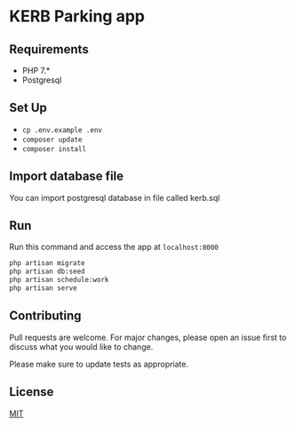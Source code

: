 # KERB Parking app

## Requirements

-   PHP 7.\*
-   Postgresql

## Set Up

-   `cp .env.example .env`
-   `composer update`
-   `composer install`

<!-- ## Run Test
```bash

``` -->

## Import database file

You can import postgresql database in file called kerb.sql

## Run

Run this command and access the app at `localhost:8000`

```bash
php artisan migrate
php artisan db:seed
php artisan schedule:work
php artisan serve
```

<!-- ## Run in docker

```bash
docker build -t kerb:1.0 .
docker run --name kerbapp -d -p 8000:80 kerb:1.0
```

Access `localhost:8000` and input the destination -->

## Contributing

Pull requests are welcome. For major changes, please open an issue first to discuss what you would like to change.

Please make sure to update tests as appropriate.

## License

[MIT](https://choosealicense.com/licenses/mit/)
